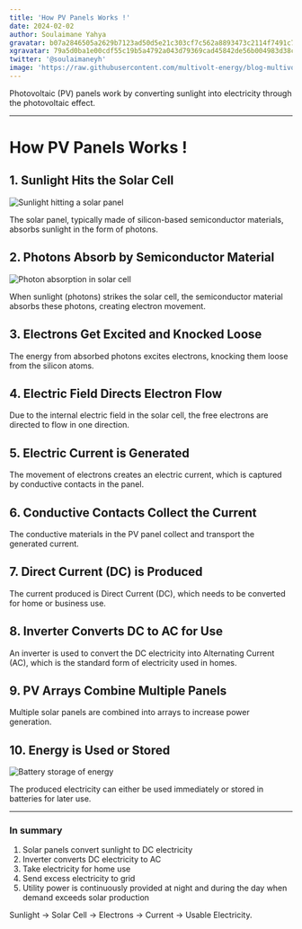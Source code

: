 ```yaml
---
title: 'How PV Panels Works !'
date: 2024-02-02
author: Soulaimane Yahya
gravatar: b07a2846505a2629b7123ad50d5e21c303cf7c562a8893473c2114f7491c7796
xgravatar: 79a5d0ba1e00cdf55c19b5a4792a043d79369cad45842de56b004983d38c504e
twitter: '@soulaimaneyh'
image: 'https://raw.githubusercontent.com/multivolt-energy/blog-multivolt/main/thumbnails/solar-system-design-engineering.png'
---
```


Photovoltaic (PV) panels work by converting sunlight into electricity through the photovoltaic effect.

---

# How PV Panels Works !

## 1. Sunlight Hits the Solar Cell
<img src="https://i.cbc.ca/1.5643837.1594397688!/fileImage/httpImage/image.gif_gen/derivatives/original_620/bifacial-solar-panel.gif" alt="Sunlight hitting a solar panel" />

The solar panel, typically made of silicon-based semiconductor materials, absorbs sunlight in the form of photons.

## 2. Photons Absorb by Semiconductor Material
<img src="https://energyeducation.ca/wiki/images/1/11/Photovoltaiceffect.png" alt="Photon absorption in solar cell" />

When sunlight (photons) strikes the solar cell, the semiconductor material absorbs these photons, creating electron movement.

## 3. Electrons Get Excited and Knocked Loose

The energy from absorbed photons excites electrons, knocking them loose from the silicon atoms.

## 4. Electric Field Directs Electron Flow

Due to the internal electric field in the solar cell, the free electrons are directed to flow in one direction.

## 5. Electric Current is Generated

The movement of electrons creates an electric current, which is captured by conductive contacts in the panel.

## 6. Conductive Contacts Collect the Current

The conductive materials in the PV panel collect and transport the generated current.

## 7. Direct Current (DC) is Produced

The current produced is Direct Current (DC), which needs to be converted for home or business use.

## 8. Inverter Converts DC to AC for Use

An inverter is used to convert the DC electricity into Alternating Current (AC), which is the standard form of electricity used in homes.

## 9. PV Arrays Combine Multiple Panels

Multiple solar panels are combined into arrays to increase power generation.

## 10. Energy is Used or Stored
<img src="https://www.akcp.com/wp-content/uploads/2020/05/solar-solution-site-diagram.jpg" alt="Battery storage of energy" />

The produced electricity can either be used immediately or stored in batteries for later use.

---

### In summary

1. Solar panels convert sunlight to DC electricity
2. Inverter converts DC electricity to AC
3. Take electricity for home use
4. Send excess electricity to grid
5. Utility power is continuously provided at night and during the day when demand exceeds solar production

Sunlight → Solar Cell → Electrons → Current → Usable Electricity.
